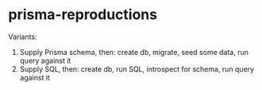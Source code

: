 # prisma-reproductions

Variants:
1. Supply Prisma schema, then: create db, migrate, seed some data, run query against it
2. Supply SQL, then: create db, run SQL, introspect for schema, run query against it
